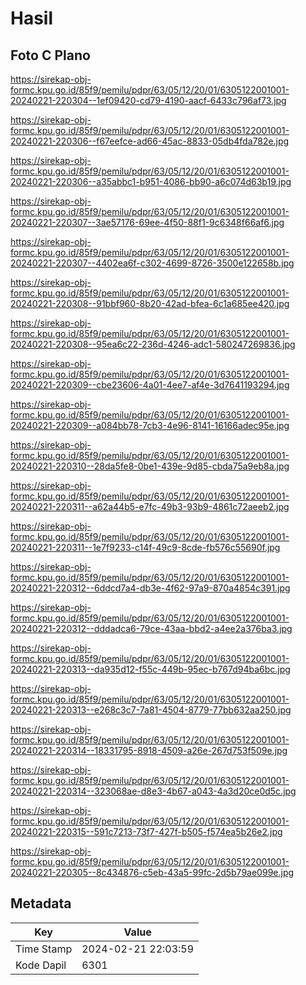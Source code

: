 # Hasil

## Foto C Plano

https://sirekap-obj-formc.kpu.go.id/85f9/pemilu/pdpr/63/05/12/20/01/6305122001001-20240221-220304--1ef09420-cd79-4190-aacf-6433c796af73.jpg

https://sirekap-obj-formc.kpu.go.id/85f9/pemilu/pdpr/63/05/12/20/01/6305122001001-20240221-220306--f67eefce-ad66-45ac-8833-05db4fda782e.jpg

https://sirekap-obj-formc.kpu.go.id/85f9/pemilu/pdpr/63/05/12/20/01/6305122001001-20240221-220306--a35abbc1-b951-4086-bb90-a6c074d63b19.jpg

https://sirekap-obj-formc.kpu.go.id/85f9/pemilu/pdpr/63/05/12/20/01/6305122001001-20240221-220307--3ae57176-69ee-4f50-88f1-9c6348f66af6.jpg

https://sirekap-obj-formc.kpu.go.id/85f9/pemilu/pdpr/63/05/12/20/01/6305122001001-20240221-220307--4402ea6f-c302-4699-8726-3500e122658b.jpg

https://sirekap-obj-formc.kpu.go.id/85f9/pemilu/pdpr/63/05/12/20/01/6305122001001-20240221-220308--91bbf960-8b20-42ad-bfea-6c1a685ee420.jpg

https://sirekap-obj-formc.kpu.go.id/85f9/pemilu/pdpr/63/05/12/20/01/6305122001001-20240221-220308--95ea6c22-236d-4246-adc1-580247269836.jpg

https://sirekap-obj-formc.kpu.go.id/85f9/pemilu/pdpr/63/05/12/20/01/6305122001001-20240221-220309--cbe23606-4a01-4ee7-af4e-3d7641193294.jpg

https://sirekap-obj-formc.kpu.go.id/85f9/pemilu/pdpr/63/05/12/20/01/6305122001001-20240221-220309--a084bb78-7cb3-4e96-8141-16166adec95e.jpg

https://sirekap-obj-formc.kpu.go.id/85f9/pemilu/pdpr/63/05/12/20/01/6305122001001-20240221-220310--28da5fe8-0be1-439e-9d85-cbda75a9eb8a.jpg

https://sirekap-obj-formc.kpu.go.id/85f9/pemilu/pdpr/63/05/12/20/01/6305122001001-20240221-220311--a62a44b5-e7fc-49b3-93b9-4861c72aeeb2.jpg

https://sirekap-obj-formc.kpu.go.id/85f9/pemilu/pdpr/63/05/12/20/01/6305122001001-20240221-220311--1e7f9233-c14f-49c9-8cde-fb576c55690f.jpg

https://sirekap-obj-formc.kpu.go.id/85f9/pemilu/pdpr/63/05/12/20/01/6305122001001-20240221-220312--6ddcd7a4-db3e-4f62-97a9-870a4854c391.jpg

https://sirekap-obj-formc.kpu.go.id/85f9/pemilu/pdpr/63/05/12/20/01/6305122001001-20240221-220312--dddadca6-79ce-43aa-bbd2-a4ee2a376ba3.jpg

https://sirekap-obj-formc.kpu.go.id/85f9/pemilu/pdpr/63/05/12/20/01/6305122001001-20240221-220313--da935d12-f55c-449b-95ec-b767d94ba6bc.jpg

https://sirekap-obj-formc.kpu.go.id/85f9/pemilu/pdpr/63/05/12/20/01/6305122001001-20240221-220313--e268c3c7-7a81-4504-8779-77bb632aa250.jpg

https://sirekap-obj-formc.kpu.go.id/85f9/pemilu/pdpr/63/05/12/20/01/6305122001001-20240221-220314--18331795-8918-4509-a26e-267d753f509e.jpg

https://sirekap-obj-formc.kpu.go.id/85f9/pemilu/pdpr/63/05/12/20/01/6305122001001-20240221-220314--323068ae-d8e3-4b67-a043-4a3d20ce0d5c.jpg

https://sirekap-obj-formc.kpu.go.id/85f9/pemilu/pdpr/63/05/12/20/01/6305122001001-20240221-220315--591c7213-73f7-427f-b505-f574ea5b26e2.jpg

https://sirekap-obj-formc.kpu.go.id/85f9/pemilu/pdpr/63/05/12/20/01/6305122001001-20240221-220305--8c434876-c5eb-43a5-99fc-2d5b79ae099e.jpg


## Metadata

| Key        | Value               |
| ---------- | ------------------- |
| Time Stamp | 2024-02-21 22:03:59 |
| Kode Dapil | 6301                |



